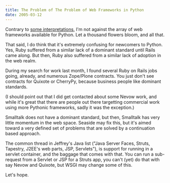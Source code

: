```yaml
---
title: The Problem of The Problem of Web Frameworks in Python
date: 2005-03-12
---
```


Contrary to [some interpretations][1], I'm not against the array of web
frameworks available for Python. Let a thousand flowers bloom, and all that.

That said, I do think that it's extremely confusing for newcomers to Python.
Yes, Ruby suffered from a similar lack of a dominant standard until Rails
came along. But then, Ruby also suffered from a similar lack of adoption in the
web realm.

During my search for work last month, I found several Ruby on Rails jobs going,
already, and numerous Zope/Plone contracts. You just don't see contracts
for Quixote or CherryPy, because business people like dominant standards.

(I should point out that I did get contacted about some Nevow work, and
while it's great that there are people out there targetting commercial
work using more Pythonic frameworks, sadly it was the exception.)

Smalltalk does not have a dominant standard, but then, Smalltalk has very
little momentum in the web space. Seaside may fix this, but it's aimed
toward a very defined set of problems that are solved by a continuation
based approach.

The common thread in Jeffrey's Java list ("Java Server Faces, Struts, Tapestry,
J2EE's web parts, JSP, Servlets"), is support for running in a servlet
container, and the baggage that comes with that. You can run a sub-request
from a Servlet or JSP for a Struts app, you can't (yet) do that with
say Nevow and Quixote, but WSGI may change some of this.

Let's hope.

[1]: http://toulouse.amber.org/archives/2005/03/12/numerous_web_frameworks.html
